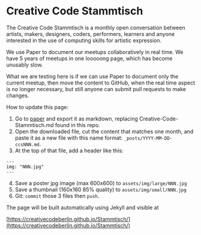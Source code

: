 # Creative Code Stammtisch

The Creative Code Stammtisch is a monthly open conversation between artists, makers, designers, coders, performers, learners and anyone interested in the use of computing skills for artistic expression.

We use Paper to document our meetups collaboratively in real time.
We have 5 years of meetups in one looooong page, which has become unusably slow.

What we are testing here is if we can use Paper to document only the current meetup, then move the content to GitHub, when the real time aspect is no longer necessary, but still anyone can submit pull requests to make changes.

How to update this page:

1. Go to [paper](https://paper.dropbox.com/doc/Creative-Code-Stammtisch-8CQK2xebLjA6RJHGbuHoX) and export it as markdown, replacing Creative-Code-Stammtisch.md found in this repo.
2. Open the downloaded file, cut the content that matches one month, and paste
   it as a new file with this name format: `_posts/YYYY-MM-DD-ccsNNN.md`.
3. At the top of that file, add a header like this:
```
---
img: "NNN.jpg"
---
```
4. Save a poster jpg image (max 600x600) to `assets/img/large/NNN.jpg`
5. Save a thumbnail (160x160 85% quality) to `assets/img/small/NNN.jpg`
6. Git: `commit` those 3 files then `push`.

The page will be built automatically using Jekyll and visible at

[https://creativecodeberlin.github.io/Stammtisch/](https://creativecodeberlin.github.io/Stammtisch/)

